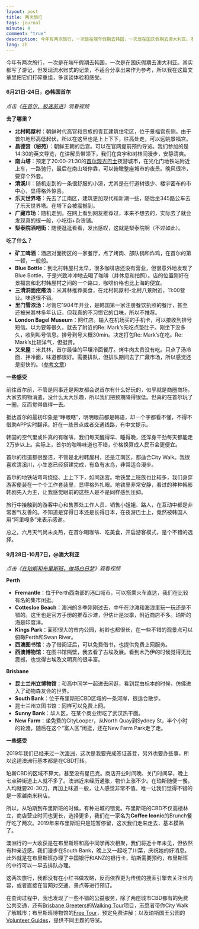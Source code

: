 ```yaml
---
layout: post
title: 两次旅行
tags: journal
minute: 4
comment: "true"
description: 今年有两次旅行，一次是在端午假期去韩国，一次是在国庆假期去澳大利亚。本文打破流水账式的记录方式，提取信息点，多谈谈旅行体验和个人感受。
lang: zh
---
```

今年有两次旅行，一次是在端午假期去韩国，一次是在国庆假期去澳大利亚。其实都写了游记，但发现流水账式的记录，不适合分享出来作为参考，所以我在这篇文章里把它们打碎重组，多谈谈体验和感受。


#### 6月21日-24日，@韩国首尔

*点击《[在首尔，极速前进](https://www.bilibili.com/video/BV1as4y1F79F/)》观看视频*

**去了哪里？**

- **北村韩屋村**：朝鲜时代高官和贵族的青瓦建筑住宅区，位于景福宫东侧。由于首尔地形高低起伏，所以在这里也是上上下下，往高处走，可以远眺景福宫。
- **昌德宫（秘苑）**：朝鲜王朝的后宫。可以在官网提前预约导览。我们参加的是14:30的英文导览，在讲解员带领下，我们在宫宇和树林间漫步，安静清爽。
- **南山塔**：预定了20:00-21:30的[首尔观光巴士](https://zh.seoulcitybus.com/service/tour_course_view.php?code=2)夜游城市，在光化门地铁站附近上车，一路驰行，最后在南山塔停靠，可以俯瞰整座城市的夜景。晚风很冷，要穿个外套。
- **清溪川**：随机走到的一条很舒服的小溪，尤其是在行道树很少、楼宇密布的市中心，显得格外惊喜。
- **乐天世界塔**：先去了江南区，建筑更加现代和新潮一些，随后坐345路公车去了乐天世界塔。在塔下会被震撼到。
- **广藏市场**：随机走到。在网上看到网友推荐过，本来不想去的，实际去了就会发现真的很一般，小吃街+杂货铺。
- **梨泰院酒吧街**：随便逛逛看看，发出感叹，这就是梨泰院啊（不过如此）。

**吃了什么？**

- **矿工啤酒**：酒店对面街区的一家餐厅，点了烤肉、部队锅和炸鸡，在首尔的第一顿，一般般。
- **Blue Bottle**：到北村韩屋村太早，很多咖啡店还没有营业，但很意外地发现了Blue Bottle，于是兴致冲冲地去喝了咖啡（并休息和拍照）。店的位置刚好在景福宫和北村韩屋村之间的一个路口，咖啡价格也比上海的便宜。
- **三清洞面疙瘩汤**：米其林推荐美食，在北村韩屋村-北村八景附近，11:00营业。味道很不错。
- **里门雪浓汤**：尽管它1904年开业，是韩国第一家注册餐饮执照的餐厅，甚至还被米其林多年认证，但我真的不习惯它的口味，所以不推荐。
- **London Bagel Museum**：网红店。输入在机场买的手机卡，可以接收到排号短信。以为要等很久，就去了附近的Re: Mark’s先吃点垫肚子。刚坐下没多久，收到叫号信息。排号到号大概30min。决定打包Re: Mark’s在吃。Re: Mark’s比较洋气，但挺贵。
- **又来屋**：米其林，首尔最佳的平壤冷面餐厅。烤牛肉太贵没有吃。只点了汤冷面、拌冷面，味道都很好。需要排队，但排队期间去了广藏市场，所以感觉还是挺快的。（[参考文章](https://mp.weixin.qq.com/s/u0y1YxaLGh-hibxNInvbcg)）

**一些感受**

前往首尔前，不管是同事还是网友都会说首尔有什么好玩的，似乎就是商圈商场，大家去购物消遣，没什么太大乐趣，所以我们把预期降得很低。但真的在首尔玩了一圈，反而觉得值得一去。

抵达首尔的最初印象是“睁眼瞎”，明明眼前都是韩语，却一个字都看不懂，不得不借助APP实时翻译。好在一些景点或者交通线路，有中文提示。

韩国的空气里或许真的有咖啡，我们每天醒得早、睡得晚，还浑身干劲每天都能走2万步以上。实际上，首尔的咖啡味道也不错，价格换算成人民币会更便宜。

首尔的街道都很整洁，不管是北村韩屋村，还是江南区，都适合City Walk。我很喜欢清溪川，小生态已经搭建完成，有鱼有水鸟，非常适合漫步。

首尔的地铁站弯弯绕绕、上上下下，如同迷宫。地铁里上班族也比较多，我们身穿游客便装在一个个工作套装里，显得格外扎眼。地铁里非常安静，看过的种种韩影韩剧先入为主，让我感觉眼前的这些人是不是同样感到压抑。

旅行中接触到的游客中心和售票处工作人员、销售小姐姐、路人，在互动中都是非常客气友善的。不知道是穿得日本还是长得日本，在夜游巴士上，竟然被韩国人用“阿里嘎多”来表示感谢。

总之，六月天气尚未炎热，在首尔喝咖啡、吃美食，开启游客模式，是个不错的选择。


#### 9月28日-10月7日，@澳大利亚

*点击《[在珀斯和布里斯班，做场白日梦](https://www.bilibili.com/video/BV1HH4y1R7Qk/)》观看视频*

**Perth**

- **Fremantle**：位于Perth西南部的港口城市，可以搭乘火车直达，我们在比较有名的集市闲逛。
- **Cottesloe Beach**：澳洲的冬季刚刚过去，中午在沙滩和海浪里玩一玩还是不错的。这里也是官方手册的推荐沙滩，但估计是淡季，附近商店不多。珀斯的海是印度洋。
- **Kings Park**：面积很大的市内公园，树龄也都很长，在一些不错的观景点可以俯瞰Perth和Swan River。
- **西澳图书馆**：办了借阅证后，可以免费借书，也提供免费上网服务。
- **西澳博物馆**：在图书馆隔壁，我去看了古埃及展。看到木乃伊的时候觉得无比震撼，也觉得古埃及文明真的很丰富。

**Brisbane**

- **昆士兰州立博物馆**：和高中同学一起进去闲逛，看到昆虫标本的时候，仿佛进入了动物森友会的世界。
- **South Bank**：位于布里斯班CBD区域的一条河岸，很适合散步。
- 昆士兰州立图书馆：同样可以免费上网。
- **Sunny Bank**：华人区，在某个商业街吃了武汉热干面。
- **New Farm**：坐免费的CityLooper，从North Quay到Sydney St，半个小时的轮渡。随后在这个“富人区”闲逛，还在New Farm Park走了走。

**一些感受**

2019年我们已经来过一次[澳洲](https://www.bilibili.com/video/BV1NE411o73z)，这次是我要完成签证首登，另外也要办些事，所以这趟澳洲行基本都是在CBD打转。

珀斯CBD的区域不算大，甚至没有星巴克。商店开业时间晚、关门时间早，晚上七点钟街道上人就不多了。澳洲近来经历通胀，物价上涨不少。在珀斯随便一餐，人均就要20-30刀，再加上味道一般，让人感觉非常不值。唯一让我们觉得不错的是一家越南米粉店。

所以，从珀斯到布里斯班的时候，有种进城的错觉。布里斯班的CBD不仅高楼林立，商店营业时间也更长，选择更多，我们在一家名为**Coffee Iconic**的Brunch餐厅吃了两次。2019年来布里斯班只是短暂停留，这次我们走来走去，基本摸熟了。

澳洲行的一大收获是在布里斯班和高中同学再次相聚，我们将近十年未见，但依然有种亲近感。我们漫步在South Bank，晚上又一起吃了川菜，庆祝她的好消息。此外就是在布里斯班办理了中国银行和ANZ的银行卡，珀斯需要预约，布里斯班的中行可以一早去排队办理。

这两次旅行，我都没有在小红书做攻略，反而依靠更为传统的搜索引擎去关注长内容，或者直接在官网对交通、景点等进行预订。

在查询过程中，我也发现了一些不错的公益服务，除了两座城市CBD都有的免费公共交通，还有[Brisbane Greeters](https://www.brisbane.qld.gov.au/whats-on-in-brisbane/brisbane-greeter-program)的[Walking Tour](https://www-351p.bookeo.com/bookeo/b_brisbanegreeters_start.html?ctlsrc2=kSvR1BffOmdEpdcjpw0zQcwe5WCeOwaRZLPRUOQOLl4%3D&src=03b)项目，志愿者带你City Walk了解城市；布里斯班博物馆的[Free Tour](https://www.museumofbrisbane.com.au/visit-us/)，预定免费讲解；以及珀斯国王公园的[Volunteer Guides](https://www.bgpa.wa.gov.au/kings-park-volunteer-guides)，提供不同主题的导览。
